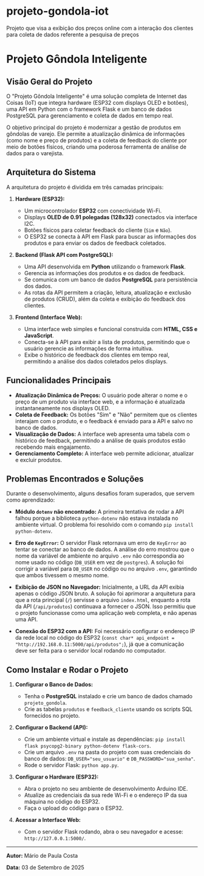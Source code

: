 # projeto-gondola-iot
Projeto que visa a exibição dos preços online com a interação dos clientes para coleta de dados referente a pesquisa de preços


# Projeto Gôndola Inteligente

## Visão Geral do Projeto

O "Projeto Gôndola Inteligente" é uma solução completa de Internet das Coisas (IoT) que integra hardware (ESP32 com displays OLED e botões), uma API em Python com o framework Flask e um banco de dados PostgreSQL para gerenciamento e coleta de dados em tempo real.

O objetivo principal do projeto é modernizar a gestão de produtos em gôndolas de varejo. Ele permite a atualização dinâmica de informações (como nome e preço de produtos) e a coleta de feedback do cliente por meio de botões físicos, criando uma poderosa ferramenta de análise de dados para o varejista.

## Arquitetura do Sistema

A arquitetura do projeto é dividida em três camadas principais:

1.  **Hardware (ESP32):**
    * Um microcontrolador **ESP32** com conectividade Wi-Fi.
    * Displays **OLED de 0.91 polegadas (128x32)** conectados via interface I2C.
    * Botões físicos para coletar feedback do cliente (`Sim` e `Não`).
    * O ESP32 se conecta à API em Flask para buscar as informações dos produtos e para enviar os dados de feedback coletados.

2.  **Backend (Flask API com PostgreSQL):**
    * Uma API desenvolvida em **Python** utilizando o framework **Flask**.
    * Gerencia as informações dos produtos e os dados de feedback.
    * Se comunica com um banco de dados **PostgreSQL** para persistência dos dados.
    * As rotas da API permitem a criação, leitura, atualização e exclusão de produtos (CRUD), além da coleta e exibição do feedback dos clientes.

3.  **Frontend (Interface Web):**
    * Uma interface web simples e funcional construída com **HTML, CSS e JavaScript**.
    * Conecta-se à API para exibir a lista de produtos, permitindo que o usuário gerencie as informações de forma intuitiva.
    * Exibe o histórico de feedback dos clientes em tempo real, permitindo a análise dos dados coletados pelos displays.

## Funcionalidades Principais

* **Atualização Dinâmica de Preços:** O usuário pode alterar o nome e o preço de um produto via interface web, e a informação é atualizada instantaneamente nos displays OLED.
* **Coleta de Feedback:** Os botões "Sim" e "Não" permitem que os clientes interajam com o produto, e o feedback é enviado para a API e salvo no banco de dados.
* **Visualização de Dados:** A interface web apresenta uma tabela com o histórico de feedback, permitindo a análise de quais produtos estão recebendo mais engajamento.
* **Gerenciamento Completo:** A interface web permite adicionar, atualizar e excluir produtos.

## Problemas Encontrados e Soluções

Durante o desenvolvimento, alguns desafios foram superados, que servem como aprendizado:

* **Módulo `dotenv` não encontrado:** A primeira tentativa de rodar a API falhou porque a biblioteca `python-dotenv` não estava instalada no ambiente virtual. O problema foi resolvido com o comando `pip install python-dotenv`.

* **Erro de `KeyError`:** O servidor Flask retornava um erro de `KeyError` ao tentar se conectar ao banco de dados. A análise do erro mostrou que o nome da variável de ambiente no arquivo `.env` não correspondia ao nome usado no código (`DB_USER` em vez de `postgres`). A solução foi corrigir a variável para `DB_USER` no código ou no arquivo `.env`, garantindo que ambos tivessem o mesmo nome.

* **Exibição de JSON no Navegador:** Inicialmente, a URL da API exibia apenas o código JSON bruto. A solução foi aprimorar a arquitetura para que a rota principal (`/`) servisse o arquivo `index.html`, enquanto a rota da API (`/api/produtos`) continuava a fornecer o JSON. Isso permitiu que o projeto funcionasse como uma aplicação web completa, e não apenas uma API.

* **Conexão do ESP32 com a API:** Foi necessário configurar o endereço IP da rede local no código do ESP32 (`const char* api_endpoint = "http://192.168.0.11:5000/api/produtos";`), já que a comunicação deve ser feita para o servidor local rodando no computador.

## Como Instalar e Rodar o Projeto

1.  **Configurar o Banco de Dados:**
    * Tenha o **PostgreSQL** instalado e crie um banco de dados chamado `projeto_gondola`.
    * Crie as tabelas `produtos` e `feedback_cliente` usando os scripts SQL fornecidos no projeto.

2.  **Configurar o Backend (API):**
    * Crie um ambiente virtual e instale as dependências: `pip install flask psycopg2-binary python-dotenv flask-cors`.
    * Crie um arquivo `.env` na pasta do projeto com suas credenciais do banco de dados: `DB_USER="seu_usuario"` e `DB_PASSWORD="sua_senha"`.
    * Rode o servidor Flask: `python app.py`.

3.  **Configurar o Hardware (ESP32):**
    * Abra o projeto no seu ambiente de desenvolvimento Arduino IDE.
    * Atualize as credenciais da sua rede Wi-Fi e o endereço IP da sua máquina no código do ESP32.
    * Faça o upload do código para o ESP32.

4.  **Acessar a Interface Web:**
    * Com o servidor Flask rodando, abra o seu navegador e acesse: `http://127.0.0.1:5000/`.

---

**Autor:** Mário de Paula Costa

**Data:** 03 de Setembro de 2025
